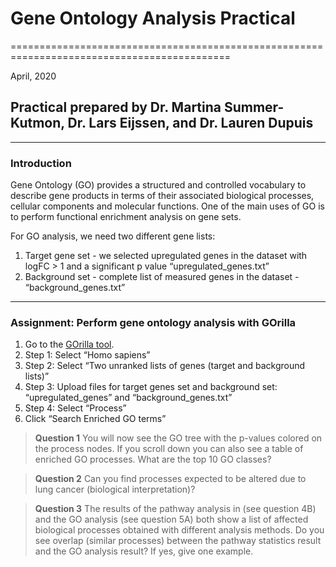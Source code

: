 # Gene Ontology Analysis Practical 
============================================================================================

April, 2020

## Practical prepared by Dr. Martina Summer-Kutmon, Dr. Lars Eijssen, and Dr. Lauren Dupuis
-----------------------------------------------------------------------------------------------------------------------------------

### Introduction

Gene Ontology (GO) provides a structured and controlled vocabulary to describe gene products in terms of their associated biological 
processes, cellular components and molecular functions. One of the main uses of GO is to perform functional enrichment analysis on gene sets. 

For GO analysis, we need two different gene lists:
1.	Target gene set - we selected upregulated genes in the dataset with logFC > 1 and a significant p value
“upregulated_genes.txt” 
2.	Background set - complete list of measured genes in the dataset - 
“background_genes.txt” 

---------------------------------------------------------------------------------------------------------------------

### Assignment:	Perform gene ontology analysis with GOrilla

1.	Go to the [GOrilla tool](http://cbl-gorilla.cs.technion.ac.il/). 
2.	Step 1: Select “Homo sapiens”
3.	Step 2: Select “Two unranked lists of genes (target and background lists)”
4.	Step 3: Upload files for target genes set and background set:
“upregulated_genes” and “background_genes.txt”
5.	Step 4: Select “Process”
6.	Click “Search Enriched GO terms”

> **Question 1** You will now see the GO tree with the p-values colored on the process nodes. If you scroll down you can also see a table 
> of enriched GO processes. What are the top 10 GO classes?

> **Question 2** Can you find processes expected to be altered due to lung cancer (biological interpretation)?  

> **Question 3** The results of the pathway analysis in (see question 4B) and the GO analysis (see question 5A) both show a list of 
> affected biological processes obtained with different analysis methods. Do you see overlap (similar processes) between the pathway 
> statistics result and the GO analysis result? If yes, give one example.
